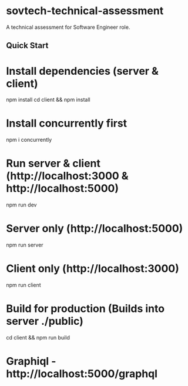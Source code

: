 # sovtech-technical-assessment
A technical assessment for Software Engineer role.

## Quick Start
# Install dependencies (server & client)
npm install
cd client && npm install

# Install concurrently first
npm i concurrently
# Run server & client (http://localhost:3000 & http://localhost:5000)
npm run dev

# Server only (http://localhost:5000)
npm run server

# Client only (http://localhost:3000)
npm run client

# Build for production (Builds into server ./public)
cd client && npm run build

# Graphiql - http://localhost:5000/graphql
